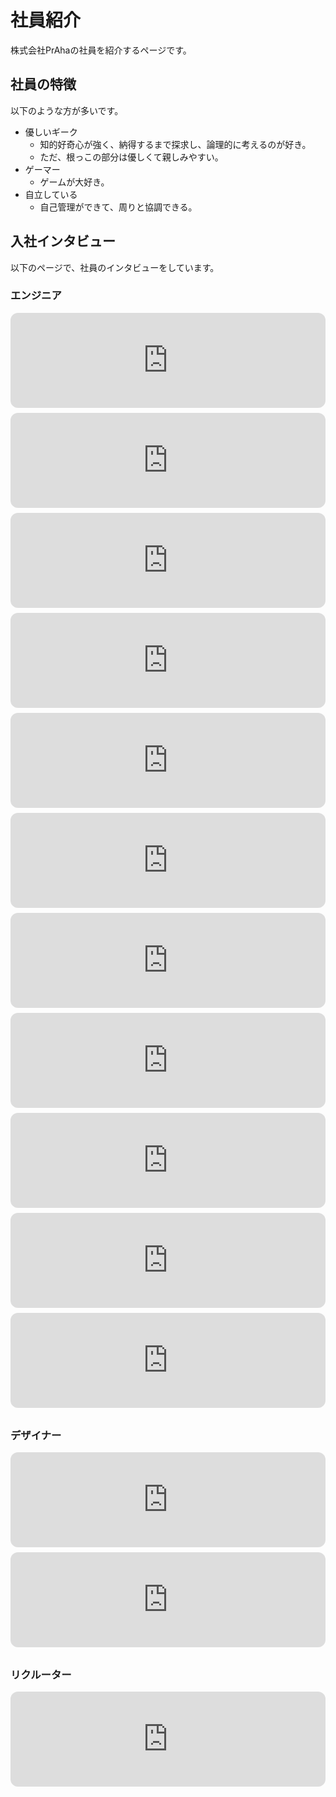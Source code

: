 # 社員紹介
株式会社PrAhaの社員を紹介するページです。

## 社員の特徴
以下のような方が多いです。

- 優しいギーク
  - 知的好奇心が強く、納得するまで探求し、論理的に考えるのが好き。
  - ただ、根っこの部分は優しくて親しみやすい。
- ゲーマー
  - ゲームが大好き。
- 自立している
  - 自己管理ができて、周りと協調できる。

## 入社インタビュー
以下のページで、社員のインタビューをしています。

### エンジニア
<iframe style="border-radius:12px; margin-bottom:8px;" src="https://open.spotify.com/embed/episode/1VWVk6kxukUqKlLUU1esLh?utm_source=generator&theme=0" width="100%" height="152" frameBorder="0" allowfullscreen="" allow="autoplay; clipboard-write; encrypted-media; fullscreen; picture-in-picture" loading="lazy"></iframe>

<iframe style="border-radius:12px; margin-bottom:8px;" src="https://open.spotify.com/embed/episode/3WF75r4wAHHRLPu72hP9A1?utm_source=generator&theme=0" width="100%" height="152" frameBorder="0" allowfullscreen="" allow="autoplay; clipboard-write; encrypted-media; fullscreen; picture-in-picture" loading="lazy"></iframe>

<iframe style="border-radius:12px; margin-bottom:8px;" src="https://open.spotify.com/embed/episode/5nRPoPTTmhU2hHhVqUe2f9?utm_source=generator&theme=0" width="100%" height="152" frameBorder="0" allowfullscreen="" allow="autoplay; clipboard-write; encrypted-media; fullscreen; picture-in-picture" loading="lazy"></iframe>

<iframe style="border-radius:12px; margin-bottom:8px;" src="https://open.spotify.com/embed/episode/6IiOkrkerbGTnD9jCMq4oe?utm_source=generator&theme=0" width="100%" height="152" frameBorder="0" allowfullscreen="" allow="autoplay; clipboard-write; encrypted-media; fullscreen; picture-in-picture" loading="lazy"></iframe>

<iframe style="border-radius:12px; margin-bottom:8px;" src="https://open.spotify.com/embed/episode/2xTfMF3ivXDcFDSPNUc9AI?utm_source=generator&theme=0" width="100%" height="152" frameBorder="0" allowfullscreen="" allow="autoplay; clipboard-write; encrypted-media; fullscreen; picture-in-picture" loading="lazy"></iframe>

<iframe style="border-radius:12px; margin-bottom:8px;" src="https://open.spotify.com/embed/episode/1rIMgmDm7fCpU4lqNoQDT7?utm_source=generator&theme=0" width="100%" height="152" frameBorder="0" allowfullscreen="" allow="autoplay; clipboard-write; encrypted-media; fullscreen; picture-in-picture" loading="lazy"></iframe>

<iframe style="border-radius:12px; margin-bottom:8px;" src="https://open.spotify.com/embed/episode/5i8dxi3ZE542rxoRpOnNKs?utm_source=generator&theme=0" width="100%" height="152" frameBorder="0" allowfullscreen="" allow="autoplay; clipboard-write; encrypted-media; fullscreen; picture-in-picture" loading="lazy"></iframe>

<iframe style="border-radius:12px; margin-bottom:8px;" src="https://open.spotify.com/embed/episode/2nP3Z7G3TlBkcMCmz1oqw2?utm_source=generator&theme=0" width="100%" height="152" frameBorder="0" allowfullscreen="" allow="autoplay; clipboard-write; encrypted-media; fullscreen; picture-in-picture" loading="lazy"></iframe>

<iframe style="border-radius:12px; margin-bottom:8px;" src="https://open.spotify.com/embed/episode/1vPL0Jnm7gRGTrbBC4lz8r?utm_source=generator&theme=0" width="100%" height="152" frameBorder="0" allowfullscreen="" allow="autoplay; clipboard-write; encrypted-media; fullscreen; picture-in-picture" loading="lazy"></iframe>


<iframe style="border-radius:12px; margin-bottom:8px;" src="https://open.spotify.com/embed/episode/78DEc7IEFYHuECK3Rwr6aR?utm_source=generator&theme=0" width="100%" height="152" frameBorder="0" allowfullscreen="" allow="autoplay; clipboard-write; encrypted-media; fullscreen; picture-in-picture" loading="lazy"></iframe>

<iframe style="border-radius:12px; margin-bottom:8px;" src="https://open.spotify.com/embed/episode/5P0DqZnyNHhST1c5UYfTw8?utm_source=generator&theme=0" width="100%" height="152" frameBorder="0" allowfullscreen="" allow="autoplay; clipboard-write; encrypted-media; fullscreen; picture-in-picture" loading="lazy"></iframe>

### デザイナー
<iframe style="border-radius:12px; margin-bottom:8px;" src="https://open.spotify.com/embed/episode/5Rhzd9wsnKAOIPZRQ9RvgT?utm_source=generator&theme=0" width="100%" height="152" frameBorder="0" allowfullscreen="" allow="autoplay; clipboard-write; encrypted-media; fullscreen; picture-in-picture" loading="lazy"></iframe>

<iframe style="border-radius:12px; margin-bottom:8px;" src="https://open.spotify.com/embed/episode/0WMZbj3g1P4JmgvC0Hy6bG?utm_source=generator&theme=0" width="100%" height="152" frameBorder="0" allowfullscreen="" allow="autoplay; clipboard-write; encrypted-media; fullscreen; picture-in-picture" loading="lazy"></iframe>

### リクルーター
<iframe style="border-radius:12px; margin-bottom:8px;" src="https://open.spotify.com/embed/episode/2HJPfpNB6Kb2aYEP493tMc?utm_source=generator&theme=0" width="100%" height="152" frameBorder="0" allowfullscreen="" allow="autoplay; clipboard-write; encrypted-media; fullscreen; picture-in-picture" loading="lazy"></iframe>